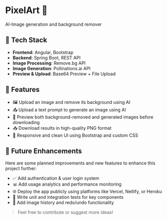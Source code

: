 # PixelArt 🎨

AI-Image generation and background remover

## 🔧 Tech Stack

- **Frontend**: Angular, Bootstrap
- **Backend**: Spring Boot, REST API
- **Image Processing**: Remove.bg API
- **Image Generation**: Pollinations.ai API
- **Preview & Upload**: Base64 Preview + File Upload

## 🚀 Features

- 🖼️ Upload an image and remove its background using AI
- 📤 Upload a text prompt to generate an image using AI
- 👀 Preview both background-removed and generated images before downloading
- 📥 Download results in high-quality PNG format
- 📱 Responsive and clean UI using Bootstrap and custom CSS

## 🚀 Future Enhancements

Here are some planned improvements and new features to enhance this project further:

- ✅ Add authentication & user login system
- 📊 Add usage analytics and performance monitoring
- 🌐 Deploy the app publicly using platforms like Vercel, Netlify, or Heroku
- 🧪 Write unit and integration tests for key components
- 🔁 Add image history and redo/undo functionality

> Feel free to contribute or suggest more ideas!
